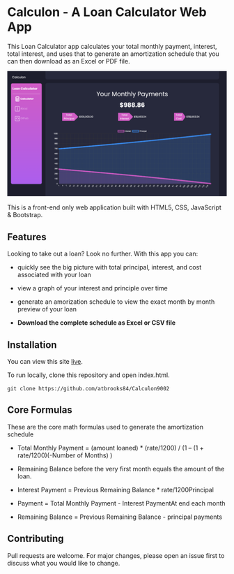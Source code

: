 # Calculon - A Loan Calculator Web App

This Loan Calculator app calculates your total monthly payment, interest, total interest, and uses that to generate an amortization schedule that you can then download as an Excel or PDF file.

![Screenshot](/Images/screenshot.png)

This is a front-end only web application built with HTML5, CSS, JavaScript & Bootstrap.

## Features

Looking to take out a loan? Look no further. With this app you can:

* quickly see the big picture with total principal, interest, and cost associated with your loan

* view a graph of your interest and principle over time

* generate an amorization schedule to view the exact month by month preview of your loan

* **Download the complete schedule as Excel or CSV file**

## Installation

You can view this site [live](https://ldjpab-mortgage-calculator.netlify.app/).

To run locally, clone this repository and open index.html.

``` sourceCode
git clone https://github.com/atbrooks84/Calculon9002
```

## Core Formulas

These are the core math formulas used to generate the amortization schedule

* Total Monthly Payment = (amount loaned) * (rate/1200) / (1 – (1 + rate/1200)(-Number of Months) )

* Remaining Balance before the very first month equals the amount of the loan.

* Interest Payment = Previous Remaining Balance * rate/1200Principal

* Payment = Total Monthly Payment - Interest PaymentAt end each month

* Remaining Balance = Previous Remaining Balance - principal payments

## Contributing
Pull requests are welcome. For major changes, please open an issue first to discuss what you would like to change.